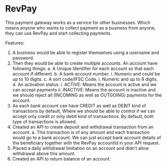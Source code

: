 # RevPay
This payment gateway works as a service for other businesses. Which means anyone
who wants to collect payment as a business from anyone, they can use RevPay and start
collecting payments.

Features:
1. A business would be able to register themselves using a username and password.
2. Then they would be able to create multiple accounts. An account have following
   things:
   a. A Unique Identifier for each account so that each account if different.
   b. A bank account number.
   i. Numeric and could be up to 10 digits.
   c. A sort code/IFSC Code.
   i. Numeric and up to 8 digits.
   d. An activation status:
   i. ACTIVE: Means the account is active and we can accept payments
   ii. INACTIVE: Means the account is inactive and we should reject
   all (INCOMING as well as OUTGOING) payments for the account.
3. As each bank account can have CREDIT as well as DEBIT kind of transactions by
   default,  Where we should be able to control if we can accept only credit or only debit kind of
   transactions. By default, both type of transactions is allowed.
4. Created an API to create deposit and withdrawal transaction from an account.
   a. This transaction is of any amount and each transaction would go to a bank
   account. We can just accept bank account details of the beneficiary together
   with the RevPay accountId in your API request.
5. Placed a daily withdrawal limitation on an account and didn’t allow withdrawal above
   this amount.
6. Created an API to return balance of an account.